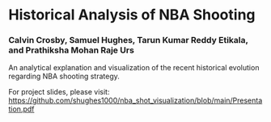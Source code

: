 # Historical Analysis of NBA Shooting

### Calvin Crosby, Samuel Hughes, Tarun Kumar Reddy Etikala, and Prathiksha Mohan Raje Urs

An analytical explanation and visualization of the recent historical evolution regarding NBA shooting strategy. 

For project slides, please visit: https://github.com/shughes1000/nba_shot_visualization/blob/main/Presentation.pdf 
